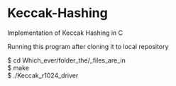 Keccak-Hashing
==============

Implementation of Keccak Hashing  in C


Running this program after cloning it to local repository

$ cd Which_ever/folder_the/_files_are_in <br>
$ make <br>
$ ./Keccak_r1024_driver </br>
